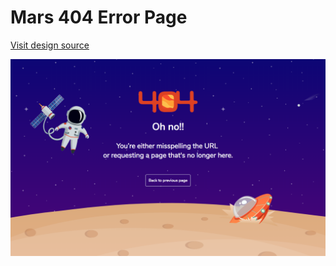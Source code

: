 # Mars 404 Error Page

[Visit design source](https://www.uplabs.com/posts/404-page-ec3ed676-77f6-49c1-9134-83a5fa17c17b)

<div align="center">
   <img src="/img/screenshot.png" width="800" />
</div
